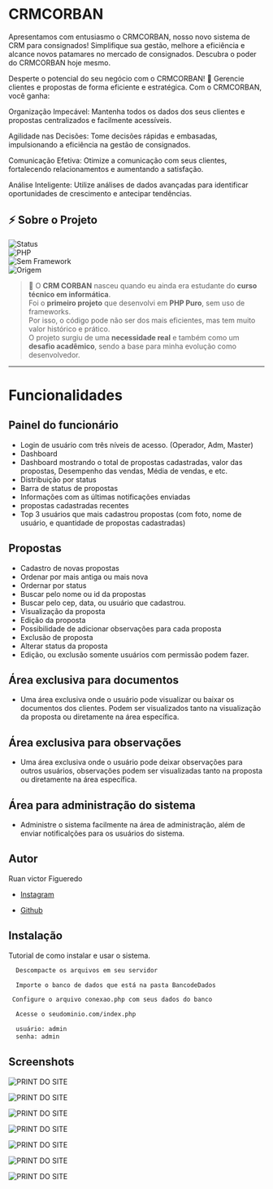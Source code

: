 
# CRMCORBAN

Apresentamos com entusiasmo o CRMCORBAN, nosso novo sistema de CRM para consignados! Simplifique sua gestão, melhore a eficiência e alcance novos patamares no mercado de consignados. Descubra o poder do CRMCORBAN hoje mesmo. 

Desperte o potencial do seu negócio com o CRMCORBAN! 🚀 Gerencie clientes e propostas de forma eficiente e estratégica. Com o CRMCORBAN, você ganha:

Organização Impecável: Mantenha todos os dados dos seus clientes e propostas centralizados e facilmente acessíveis.

Agilidade nas Decisões: Tome decisões rápidas e embasadas, impulsionando a eficiência na gestão de consignados.

Comunicação Efetiva: Otimize a comunicação com seus clientes, fortalecendo relacionamentos e aumentando a satisfação.

Análise Inteligente: Utilize análises de dados avançadas para identificar oportunidades de crescimento e antecipar tendências.

## ⚡ Sobre o Projeto  

![Status](https://img.shields.io/badge/Status-Em%20Evolução-yellow?style=for-the-badge)  
![PHP](https://img.shields.io/badge/PHP-7.x-blue?style=for-the-badge&logo=php)  
![Sem Framework](https://img.shields.io/badge/Framework-Nenhum-lightgrey?style=for-the-badge)  
![Origem](https://img.shields.io/badge/Origem-Projeto%20Acadêmico-green?style=for-the-badge)  

> 🚀 O **CRM CORBAN** nasceu quando eu ainda era estudante do **curso técnico em informática**.  
> Foi o **primeiro projeto** que desenvolvi em **PHP Puro**, sem uso de frameworks.  
> Por isso, o código pode não ser dos mais eficientes, mas tem muito valor histórico e prático.  
> O projeto surgiu de uma **necessidade real** e também como um **desafio acadêmico**, sendo a base para minha evolução como desenvolvedor.  

---



# Funcionalidades

## Painel do funcionário 

- Login de usuário com três níveis de acesso. (Operador, Adm, Master)
- Dashboard 
- Dashboard mostrando o total de propostas cadastradas, valor das propostas, Desempenho das vendas, Média de vendas, e etc.
- Distribuição por status
- Barra de status de propostas
- Informações com as últimas notificações enviadas
- propostas cadastradas recentes 
- Top 3 usuários que mais cadastrou propostas (com foto, nome de usuário, e quantidade de propostas cadastradas)

## Propostas

- Cadastro de novas propostas
- Ordenar por mais antiga ou mais nova
- Ordernar por status
- Buscar pelo nome ou id da propostas
- Buscar pelo cep, data, ou usuário que cadastrou.
- Visualização da proposta
- Edição da proposta
- Possibilidade de adicionar observações para cada proposta
- Exclusão de proposta
- Alterar status da proposta
- Edição, ou exclusão somente usuários com permissão podem fazer.

## Área exclusiva para documentos

- Uma área exclusiva onde o usuário pode visualizar ou baixar os documentos dos clientes. Podem ser visualizados tanto na visualização da proposta ou diretamente na área específica.

## Área exclusiva para observações

- Uma área exclusiva onde o usuário pode deixar observações para outros usuários, observações podem ser visualizadas tanto na  proposta ou diretamente na área específica.

## Área para administração do sistema

- Administre o sistema facilmente na área de administração, além de enviar notificalções para os usuários do sistema.


## Autor

Ruan victor Figueredo

- [ Instagram ](https://www.instagram.com/figueredorv)

- [ Github ](https://www.github.com/figueredorv)

## Instalação

Tutorial de como instalar e usar o sistema.

```bash
  Descompacte os arquivos em seu servidor
```
      
```bash
  Importe o banco de dados que está na pasta BancodeDados
```

```bash
 Configure o arquivo conexao.php com seus dados do banco
```

```bash
  Acesse o seudominio.com/index.php 
```

```bash
  usuário: admin
  senha: admin 
```
## Screenshots

![PRINT DO SITE](https://github.com/figueredorv/crm/blob/main/prints/ScreenShot1.png?raw=true)



![PRINT DO SITE](https://github.com/figueredorv/crm/blob/main/prints/ScreenShot%20Tool%20-20240111225732.png?raw=true)



![PRINT DO SITE](https://github.com/figueredorv/crm/blob/main/prints/ScreenShot%20Tool%20-20240111225845.png?raw=true)



![PRINT DO SITE](https://github.com/figueredorv/crm/blob/main/prints/ScreenShot%20Tool%20-20240111225925.png?raw=true)



![PRINT DO SITE](https://github.com/figueredorv/crm/blob/main/prints/ScreenShot%20Tool%20-20240111230137.png?raw=true)


![PRINT DO SITE](https://github.com/figueredorv/crm/blob/main/prints/ScreenShot%20Tool%20-20240111230208.png?raw=true)



![PRINT DO SITE](https://github.com/figueredorv/crm/blob/main/prints/ScreenShot%20Tool%20-20240111230231.png?raw=true)

